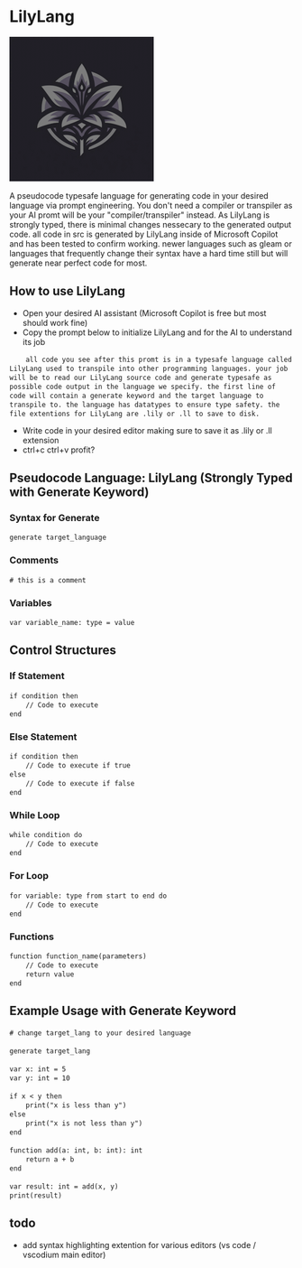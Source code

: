 # LilyLang

![LilyLang](assets/LilyLang-256.png)

A pseudocode typesafe language for generating code in your desired language via prompt engineering. You don't need a compiler or transpiler as your AI promt will be your "compiler/transpiler" instead. As LilyLang is strongly typed, there is minimal changes nessecary to the generated output code. all code in src is generated by LilyLang inside of Microsoft Copilot and has been tested to confirm working. newer languages such as gleam or languages that frequently change their syntax have a hard time still but will generate near perfect code for most.

## How to use LilyLang

* Open your desired AI assistant (Microsoft Copilot is free but most should work fine)
* Copy the prompt below to initialize LilyLang and for the AI to understand its job

```lilylang
    all code you see after this promt is in a typesafe language called LilyLang used to transpile into other programming languages. your job will be to read our LilyLang source code and generate typesafe as possible code output in the language we specify. the first line of code will contain a generate keyword and the target language to transpile to. the language has datatypes to ensure type safety. the file extentions for LilyLang are .lily or .ll to save to disk. 
```

* Write code in your desired editor making sure to save it as .lily or .ll extension
* ctrl+c ctrl+v profit?

## Pseudocode Language: LilyLang (Strongly Typed with Generate Keyword)

### Syntax for Generate

```lilylang
generate target_language
```

### Comments

```lilylang
# this is a comment
```

### Variables

```lilylang
var variable_name: type = value
```

## Control Structures

### If Statement

```lilylang
if condition then
    // Code to execute
end
```

### Else Statement

```lilylang
if condition then
    // Code to execute if true
else
    // Code to execute if false
end
```

### While Loop

```lilylang
while condition do
    // Code to execute
end
```

### For Loop

```lilylang
for variable: type from start to end do
    // Code to execute
end
```

### Functions

```lilylang
function function_name(parameters)
    // Code to execute
    return value
end
```

## Example Usage with Generate Keyword

```lilylang
# change target_lang to your desired language

generate target_lang

var x: int = 5
var y: int = 10

if x < y then
    print("x is less than y")
else
    print("x is not less than y")
end

function add(a: int, b: int): int
    return a + b
end

var result: int = add(x, y)
print(result)
```

## todo

* add syntax highlighting extention for various editors (vs code / vscodium main editor)
